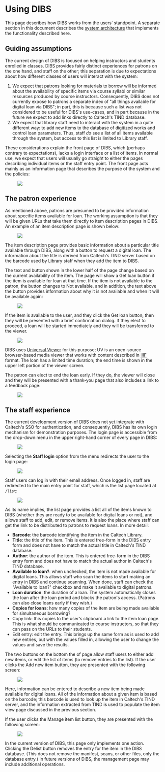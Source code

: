 # Using DIBS

This page describes how DIBS works from the users' standpoint.  A separate section in this document describes the [system architecture](architecture.html#architecture--page-root) that implements the functionality described here.


## Guiding assumptions

The current design of DIBS is focused on helping instructors and students enrolled in classes.  DIBS provides fairly distinct experiences for patrons on the one hand, and staff on the other; this separation is due to expectations about how different classes of users will interact with the system:

1. We expect that patrons looking for materials to borrow will be informed about the availability of specific items via course syllabi or similar resources produced by course instructors.  Consequently, DIBS does not currently expose to patrons a separate index of "all things available for digital loan via DIBS"; in part, this is because such a list was not considered to be useful for DIBS's use-cases, and in part because in the future we expect to add links directly to Caltech's TIND database.
2. We expect that library staff need to interact with the system in a quite different way: to add new items to the database of digitized works and control loan parameters.  Thus, staff _do_ see a list of all items available through the system, but access to this list is limited to Library staff.

These considerations explain the front page of DIBS, which (perhaps contrary to expectations), lacks a login interface or a list of items.  In normal use, we expect that users will usually go straight to either the pages describing individual items or the staff entry point.  The front page acts mainly as an information page that describes the purpose of the system and the policies:

<figure>
    <img src="_static/media/welcome-page.png">
</figure>


## The patron experience

As mentioned above, patrons are presumed to be provided information about specific items available for loan.  The working assumption is that they will be given URLs that take them directly to item description pages in DIBS.  An example of an item description page is shown below:

<figure>
    <img src="_static/media/item-page.png">
</figure>

The item description page provides basic information about a particular title available through DIBS, along with a button to request a digital loan.  The information about the title is derived from Caltech's TIND server based on the barcode used by Library staff when they add the item to DIBS. 

The text and button shown in the lower half of the page change based on the current availability of the item. The page will show a  <span class="button color-primary">Get loan</span> button if the item is available for loan at that time.  If the item is not available to the patron, the button changes to <span class="button color-not-available">Not available</span>, and in addition, the text above the button provides information about why it is not available and when it will be available again:

<figure>
    <img src="_static/media/item-not-available.png">
</figure>

If the item is available to the user, and they click the <span class="button color-primary">Get loan</span> button, then they will be presented with a brief confirmation dialog.  If they elect to proceed, a loan will be started immediately and they will be transferred to the viewer.

<figure>
    <img src="_static/media/loan-in-viewer.png">
</figure>

DIBS uses [Universal Viewer](https://universalviewer.io) for this purpose; UV is an open-source browser-based media viewer that works with content described in [IIIF](https://iiif.io/community/faq/) format.  The loan has a limited time duration; the end time is shown in the upper left portion of the viewer screen.  

The patron can elect to end the loan early.  If they do, the viewer will close and they will be presented with a thank-you page that also includes a link to a feedback page:

<figure>
    <img src="_static/media/loan-ended.png">
</figure>


## The staff experience

The current development version of DIBS does not yet integrate with Caltech's SSO for authentication, and consequently, DIBS has its own login mechanism for demonstration purposes.  The login page is accessible from the drop-down menu in the upper right-hand corner of every page in DIBS:

<figure>
    <img src="_static/media/dropdown-menu-login.png">
</figure>

Selecting the **Staff login** option from the menu redirects the user to the login page:

<figure>
    <img src="_static/media/login-page.png">
</figure>

Staff users can log in with their email address.  Once logged in, staff are redirected to the main entry point for staff, which is the list page located at `/list`:

<figure>
    <img src="_static/media/list-page.png">
</figure>

As its name implies, the list page provides a list all of the items known to DIBS (whether they are ready to be available for digital loans or not), and allows staff to add, edit, or remove items.  It is also the place where staff can get the link to be distributed to patrons to request loans.  In more detail:

* **Barcode**: the barcode identifying the item in the Caltech Library.
* **Title**: the title of the item. This is entered free-form in the DIBS entry form and does not have to match the actual title in Caltech's TIND database.
* **Author**: the author of the item. This is entered free-form in the DIBS entry form and does not have to match the actual author in Caltech's TIND database.
* **Available to loan?**: when unchecked, the item is not made available for digital loans. This allows staff who scan the items to start making an entry in DIBS and continue scanning. When done, staff can check the "Available to loan?" checkbox and make it available to digital patrons.
* **Loan duration**: the duration of a loan. The system automatically closes the loan after the loan period and blocks the patron's access. (Patrons can also close loans early if they wish.)
* **Copies for loans**: how many copies of the item are being made available for simultaneous borrowing?
* <span class="button color-secondary">Copy link</span>: this copies to the user's clipboard a link to the item loan page.  This is what should be communicated to course instructors, so that they can pass on the URLs to their students.
* <span class="button color-info">Edit entry</span>: edit the entry. This brings up the same form as is used to add new entries, but with the values filled in, allowing the user to change the values and save the results.

The two buttons on the bottom the of page allow staff users to either add new items, or edit the list of items (to remove entries to the list).  If the user clicks the <span class="button color-primary">Add new item</span> button, they are presented with the following screen:

<figure>
    <img src="_static/media/add-item-page.png">
</figure>

Here, information can be entered to describe a new item being made available for digital loans.  All of the information about a given item is based on the barcode; this barcode is used to look up the item in Caltech's TIND server, and the information extracted from TIND is used to populate the item view page discussed in the previous section.

If the user clicks the <span class="button color-danger">Manage item list</span> button, they are presented with the following screen:

<figure>
    <img src="_static/media/manage-item-list-page.png">
</figure>

In the current version of DIBS, this page only implements one action. Clicking the <span class="button color-danger">Delist</span> button removes the entry for the item in the DIBS database. (This does not remove the manifest, scans, or other files, only the database entry.) In future versions of DIBS, the management page may include additional operations.


